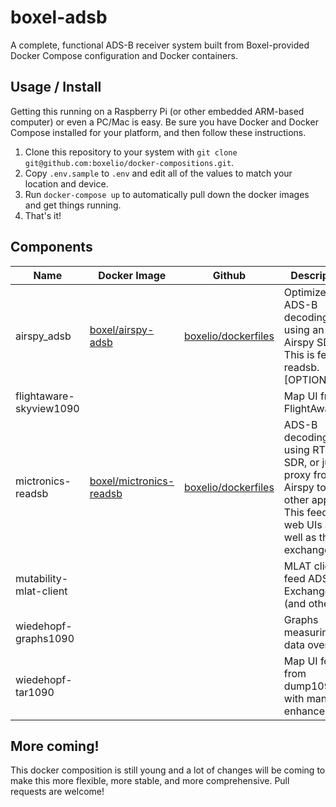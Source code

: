 # boxel-adsb

A complete, functional ADS-B receiver system built from Boxel-provided Docker Compose configuration
and Docker containers.

## Usage / Install

Getting this running on a Raspberry Pi (or other embedded ARM-based computer) or even a PC/Mac is easy. Be sure you have Docker and Docker Compose
installed for your platform, and then follow these instructions.

1. Clone this repository to your system with `git clone git@github.com:boxelio/docker-compositions.git`.
2. Copy `.env.sample` to `.env` and edit all of the values to match your location and device.
3. Run `docker-compose up` to automatically pull down the docker images and get things running.
4. That's it!

## Components

| Name | Docker Image | Github | Description |
| ---- | ------------ | ------ | ----------- |
| airspy_adsb | [boxel/airspy-adsb](https://hub.docker.com/r/boxel/airspy-adsb) | [boxelio/dockerfiles](https://github.com/boxelio/dockerfiles/tree/master/flight/airspy-adsb) | Optimized ADS-B decoding using an Airspy SDR. This is fed into readsb. [OPTIONAL]|
| flightaware-skyview1090 | | | Map UI from FlightAware |
| mictronics-readsb | [boxel/mictronics-readsb](https://hub.docker.com/r/boxel/mictronics-readsb) | [boxelio/dockerfiles](https://github.com/boxelio/dockerfiles/tree/master/flight/mictronics-readsb) | ADS-B decoding using RTL-SDR, or just proxy from Airspy to the other apps. This feeds the web UIs as well as the exchanges. |
| mutability-mlat-client | | | MLAT client to feed ADSB Exchange (and others) |
| wiedehopf-graphs1090 | | | Graphs measuring data over time |
| wiedehopf-tar1090 | | | Map UI forked from dump1090 with many enhancements |

## More coming!

This docker composition is still young and a lot of changes will be coming to make this more flexible, more stable, and more comprehensive. Pull requests are welcome!
